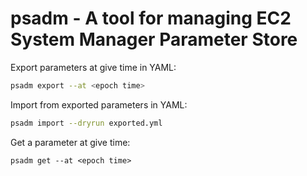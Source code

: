 # psadm - A tool for managing EC2 System Manager Parameter Store

Export parameters at give time in YAML:
```sh
psadm export --at <epoch time>
```

Import from exported parameters in YAML:
```sh
psadm import --dryrun exported.yml
```

Get a parameter at give time:
```
psadm get --at <epoch time>
```
